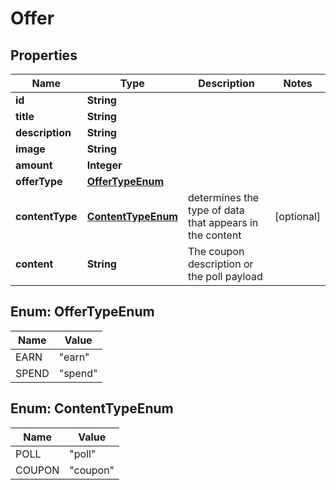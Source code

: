 
# Offer

## Properties
Name | Type | Description | Notes
------------ | ------------- | ------------- | -------------
**id** | **String** |  | 
**title** | **String** |  | 
**description** | **String** |  | 
**image** | **String** |  | 
**amount** | **Integer** |  | 
**offerType** | [**OfferTypeEnum**](#OfferTypeEnum) |  | 
**contentType** | [**ContentTypeEnum**](#ContentTypeEnum) | determines the type of data that appears in the content |  [optional]
**content** | **String** | The coupon description or the poll payload | 



<a name="OfferTypeEnum"></a>
## Enum: OfferTypeEnum
Name | Value
---- | -----
EARN | &quot;earn&quot;
SPEND | &quot;spend&quot;


<a name="ContentTypeEnum"></a>
## Enum: ContentTypeEnum
Name | Value
---- | -----
POLL | &quot;poll&quot;
COUPON | &quot;coupon&quot;



